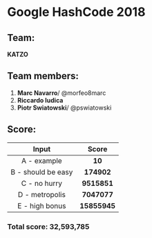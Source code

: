 # Google HashCode 2018

## Team:
**KATZO**

## Team members:
1. **Marc Navarro**/ @morfeo8marc <br />
2. **Riccardo Iudica**  <br />
3. **Piotr Swiatowski**/ @pswiatowski  <br />

## Score:
| Input         | Score |
| :---: | :---: |
| A - example  | **10**  |
| B - should be easy  | **174902**  |
| C - no hurry  | **9515851**  |
| D - metropolis  | **7047077**  |
| E - high bonus  | **15855945**  |

### Total score:  **32,593,785**
